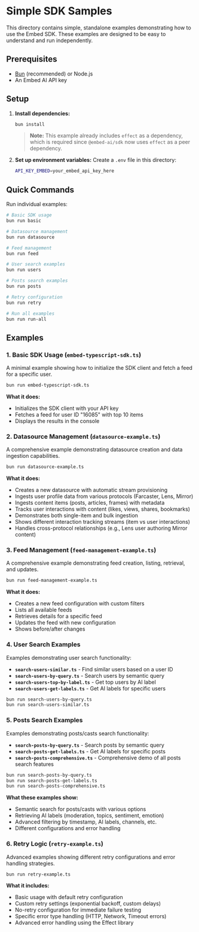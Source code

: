 # Simple SDK Samples

This directory contains simple, standalone examples demonstrating how to use the Embed SDK. These examples are designed to be easy to understand and run independently.

## Prerequisites

- [Bun](https://bun.sh/) (recommended) or Node.js
- An Embed AI API key

## Setup

1. **Install dependencies:**
   ```bash
   bun install
   ```
   
   > **Note:** This example already includes `effect` as a dependency, which is required since `@embed-ai/sdk` now uses `effect` as a peer dependency.

2. **Set up environment variables:**
   Create a `.env` file in this directory:
   ```bash
   API_KEY_EMBED=your_embed_api_key_here
   ```

## Quick Commands

Run individual examples:

```bash
# Basic SDK usage
bun run basic

# Datasource management
bun run datasource

# Feed management 
bun run feed

# User search examples
bun run users

# Posts search examples
bun run posts

# Retry configuration
bun run retry

# Run all examples
bun run run-all
```

## Examples

### 1. Basic SDK Usage (`embed-typescript-sdk.ts`)

A minimal example showing how to initialize the SDK client and fetch a feed for a specific user.

```bash
bun run embed-typescript-sdk.ts
```

**What it does:**
- Initializes the SDK client with your API key
- Fetches a feed for user ID "16085" with top 10 items
- Displays the results in the console

### 2. Datasource Management (`datasource-example.ts`)

A comprehensive example demonstrating datasource creation and data ingestion capabilities.

```bash
bun run datasource-example.ts
```

**What it does:**
- Creates a new datasource with automatic stream provisioning
- Ingests user profile data from various protocols (Farcaster, Lens, Mirror)
- Ingests content items (posts, articles, frames) with metadata
- Tracks user interactions with content (likes, views, shares, bookmarks)
- Demonstrates both single-item and bulk ingestion
- Shows different interaction tracking streams (item vs user interactions)
- Handles cross-protocol relationships (e.g., Lens user authoring Mirror content)

### 3. Feed Management (`feed-management-example.ts`)

A comprehensive example demonstrating feed creation, listing, retrieval, and updates.

```bash
bun run feed-management-example.ts
```

**What it does:**
- Creates a new feed configuration with custom filters
- Lists all available feeds
- Retrieves details for a specific feed
- Updates the feed with new configuration
- Shows before/after changes

### 4. User Search Examples

Examples demonstrating user search functionality:

- **`search-users-similar.ts`** - Find similar users based on a user ID
- **`search-users-by-query.ts`** - Search users by semantic query
- **`search-users-top-by-label.ts`** - Get top users by AI label
- **`search-users-get-labels.ts`** - Get AI labels for specific users

```bash
bun run search-users-by-query.ts
bun run search-users-similar.ts
```

### 5. Posts Search Examples

Examples demonstrating posts/casts search functionality:

- **`search-posts-by-query.ts`** - Search posts by semantic query
- **`search-posts-get-labels.ts`** - Get AI labels for specific posts
- **`search-posts-comprehensive.ts`** - Comprehensive demo of all posts search features

```bash
bun run search-posts-by-query.ts
bun run search-posts-get-labels.ts
bun run search-posts-comprehensive.ts
```

**What these examples show:**
- Semantic search for posts/casts with various options
- Retrieving AI labels (moderation, topics, sentiment, emotion)
- Advanced filtering by timestamp, AI labels, channels, etc.
- Different configurations and error handling

### 6. Retry Logic (`retry-example.ts`)

Advanced examples showing different retry configurations and error handling strategies.

```bash
bun run retry-example.ts
```

**What it includes:**
- Basic usage with default retry configuration
- Custom retry settings (exponential backoff, custom delays)
- No-retry configuration for immediate failure testing
- Specific error type handling (HTTP, Network, Timeout errors)
- Advanced error handling using the Effect library
